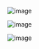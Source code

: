![image](https://github.com/user-attachments/assets/9640becd-21d4-4653-8ef9-071e52fe5cc1)

![image](https://github.com/user-attachments/assets/c7bd94aa-378b-4ad9-9eeb-d3d39a7e7296)

![image](https://github.com/user-attachments/assets/6bbd78aa-0df0-48d3-a558-10fa82953cfb)
